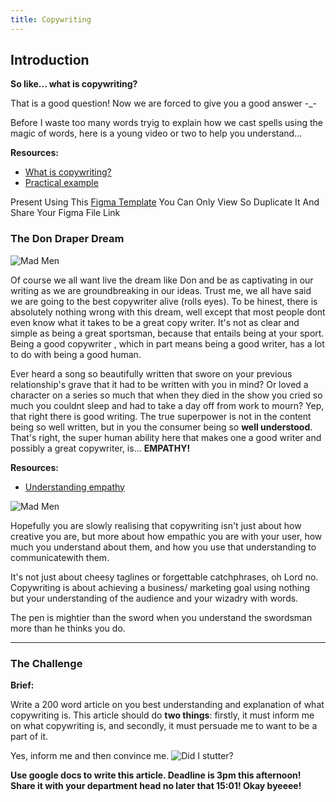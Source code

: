 ```yaml
---
title: Copywriting
---
```


## **Introduction**

 **So like... what is copywriting?**

That is a good question! Now we are forced to give you a good answer -_-

Before I waste too many words tryig to explain how we cast spells using the magic of words, here is a young video or two to help you understand...

**Resources:**

- [What is copywriting?](https://youtu.be/k5uI0yoKnF4)
- [Practical example](https://youtu.be/MkF7X-tPLyU)

Present Using This [Figma Template](https://www.figma.com/file/8JThmrfCGZGjajrxVB1YrX/Presentation-Template?node-id=0%3A1) You Can Only View So Duplicate It And Share Your Figma File Link

### **The Don Draper Dream**

![Mad Men](https://images.amcnetworks.com/uk.amc.com/wp-content/uploads/2015/07/large-MM.jpg)

Of course we all want live the dream like Don and be as captivating in our writing as we are groundbreaking in our ideas. Trust me, we all have said we are going to the best copywriter alive (rolls eyes). To be hinest, there is absolutely nothing wrong with this dream, well except that most people dont even know what it takes to be a great copy writer. It's not as clear and simple as being a great sportsman, because that entails being at your sport. Being a good copywriter , which in part means being a good writer, has a lot to do with being a good human.

Ever heard a song so beautifully written that swore on your previous relationship's grave that it had to be written with you in mind? Or loved a character on a series so much that when they died in the show you cried so much you couldnt sleep and had to take a day off from work to mourn? Yep, that right there is good writing. The true superpower is not in the content being so well written, but in you the consumer being so **well understood**. That's right, the super human ability here that makes one a good writer and possibly a great copywriter, is... **EMPATHY!**

**Resources:**

- [Understanding empathy](https://youtu.be/1Evwgu369Jw)

![Mad Men](https://i.pinimg.com/originals/4c/3b/39/4c3b395bb7e3b40b780ac97f287b6ab3.gif)

Hopefully you are slowly realising that copywriting isn't just about how creative you are, but more about how empathic you are with your user, how much you understand about them, and how you use that understanding to communicatewith them.

It's not just about cheesy taglines or forgettable catchphrases, oh Lord no. Copywriting is about achieving a business/ marketing goal using nothing but your understanding of the audience and your wizadry with words. 

The pen is mightier than the sword when you understand the swordsman more than he thinks you do. 

<hr>

### **The Challenge**

**Brief:**

Write a 200 word article on you best understanding and explanation of what copywriting is. This article should do **two things**: firstly, it must inform me on what copywriting is, and secondly, it must persuade me to want to be a part of it. 

Yes, inform me and then convince me. ![Did I stutter?](https://media1.giphy.com/media/p4jcsvuDXsxllLUsp7/giphy.gif?cid=ecf05e47tav4o5gqfskp4gwn5s6t8iarjlb76cpq19mu8lpw&rid=giphy.gif)

 **Use google docs to write this article. Deadline is 3pm this afternoon! Share it with your department head no later that 15:01! Okay byeeee!**